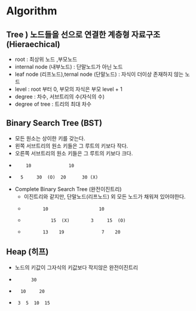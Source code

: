 # Algorithm

## Tree ) 노드들을 선으로 연결한 계층형 자료구조 (Hieraechical)
  - root : 최상위 노드 ,부모노드
  - internal node (내부노드) : 단말노드가 아닌 노드
  - leaf node (리프노드),ternal node (단말노드) : 자식이 더이상 존재하지 않는 노드
  - level : root 부터 0, 부모의 자식은 부모 level + 1
  - degree : 차수, 서브트리의 수(자식의 수)
  - degree of tree : 트리의 최대 차수

## Binary Search Tree (BST)
  - 모든 원소는 상이한 키를 갖는다.
  - 왼쪽 서브트리의 원소 키들은 그 루트의 키보다 작다.
  - 오른쪽 서브트리의 원소 키들은 그 루트의 키보다 크다.
  -         10              10
  -       5     30  (O)  20      30 (X)
  - Complete Binary Search Tree (완전이진트리)
      - 이진트리와 같지만, 단말노드(리프노드) 외 모든 노드가 채워져 있어야한다.
      -            10                   10
      -               15  (X)        3     15  (O)
      -            13    19              7    20
## Heap (히프) 
  - 노드의 키값이 그자식의 키값보다 작지않은 완전이진트리
  -           30                
  -       10     20
  -      3  5  10  15

